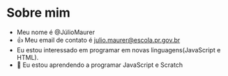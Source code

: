 # Sobre mim

-  Meu nome é @JúlioMaurer
- :+1: Meu email de contato é julio.maurer@escola.pr.gov.br
- Eu estou interessado em programar em novas linguagens(JavaScript e HTML).
- 🌱 Eu estou aprendendo a programar JavaScript e Scratch


<!---
julioemaurer/julioemaurer is a ✨ special ✨ repository because its `README.md` (this file) appears on your GitHub profile.
You can click the Preview link to take a look at your changes.
--->
